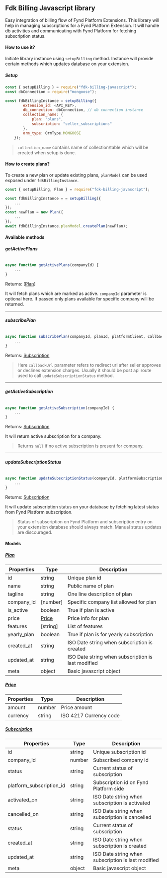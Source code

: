 ## Fdk Billing Javascript library

Easy integration of billing flow of Fynd Platform Extensions. This library will help in managing subscriptions for a Fynd Platform Extension. It will handle db activities and communicating with Fynd Platform for fetching subscription status.

#### How to use it? 

Initiate library instance using `setupBilling` method. Instance will provide certain methods which updates database on your extension.

##### Setup

```javascript
const { setupBilling } = require("fdk-billing-javascript");
const dbConnection = require("mongoose");

const fdkBillingInstance = setupBilling({
        extension_id: <API_KEY>,
        db_connection: dbConnection, // db connection instance
        collection_name: {
            plan: "plans",
            subscription: "seller_subscriptions"
        },
        orm_type: OrmType.MONGOOSE
    });

```

> `collection_name` contains name of collection/table which will be created when setup is done. 

#### How to create plans?

To create a new plan or update existing plans, `planModel` can be used exposed under `fdkBillingInstance`.

``` javascript
const { setupBilling, Plan } = require("fdk-billing-javascript");

const fdkBillingInstance = = setupBilling({
    ...
});
const newPlan = new Plan({
    ...
});
await fdkBillingInstance.planModel.createPlan(newPlan);

```

#### Available methods

##### getActivePlans

```javascript

async function getActivePlans(companyId) {
    ...
}

```
Returns: [[Plan](#Plan)]

It will fetch plans which are marked as active. `companyId` parameter is optional here. If passed only plans available for specific company will be returned.

---
##### subscribePlan

```javascript

async function subscribePlan(companyId, planId, platformClient, callbackUrl) {
    ...
}

```
Returns: [Subscription](#Subscription)

> Here `callbackUrl` parameter refers to redirect url after seller approves or declines extension charges. Usually it should be post api route used to call `updateSubscriptionStatus` method.

---
##### getActiveSubscription

```javascript

async function getActiveSubscription(companyId) {
    ...
}

```

Returns: [Subscription](#Subscription)

 It will return active subscription for a company.
 > Returns `null` if no active subscription is present for company.

---
##### updateSubscriptionStatus

```javascript

async function updateSubscriptionStatus(companyId, platformSubscriptionId, platformClient) {
    ...
}

```

Returns: [Subscription](#Subscription)

It will update subscription status on your database by fetching latest status from Fynd Platform subscription. 

>Status of subscription on Fynd Platform and subscription entry on your extension database should always match. Manual status updates are discouraged.

#### Models

##### [Plan](#Plan)

| Properties | Type | Description |
|-------|-----------|-------------|
| id | string | Unique plan id |
| name | string | Public name of plan |
| tagline | string | One line description of plan |
| company_id | [number] | Specific company list allowed for plan |
| is_active | boolean | True if plan is active |
| price | [Price](#price) | Price info for plan |
| features | [string] | List of features |
| yearly_plan | boolean | True if plan is for yearly subscription |
| created_at | string | ISO Date string when subscription is created |
| updated_at | string | ISO Date string when subscription is last modified |
| meta | object | Basic javascript object |


##### [Price](#Price)

| Properties | Type | Description |
|-------|-----------|-------------|
| amount | number | Price amount |
| currency | string | ISO 4217 Currency code |


##### [Subscription](#Subscription)

| Properties | Type | Description |
|-------|-----------|-------------|
| id | string | Unique subscription id |
| company_id | number | Subscribed company id |
| status | string | Current status of subscription |
| platform_subscription_id | string | Subscription id on Fynd Platform side |
| activated_on | string | ISO Date string when subscription is activated |
| cancelled_on | string | ISO Date string when subscription is cancelled |
| status | string | Current status of subscription |
| created_at | string | ISO Date string when subscription is created |
| updated_at | string | ISO Date string when subscription is last modified |
| meta | object | Basic javascript object |
